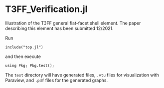 # T3FF_Verification.jl

Illustration of the T3FF general flat-facet shell element.
The paper describing this element has been submitted 12/2021.

Run
```
include("top.jl")
```
and then execute
```
using Pkg; Pkg.test(); 
```
The `test` directory will have generated files, `.vtu` files for visualization with Paraview, and `.pdf` files for the generated graphs.
